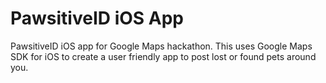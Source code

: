 # PawsitiveID iOS App

PawsitiveID iOS app for Google Maps hackathon. This uses Google Maps SDK for iOS to create a user friendly app to post lost or found pets around you.